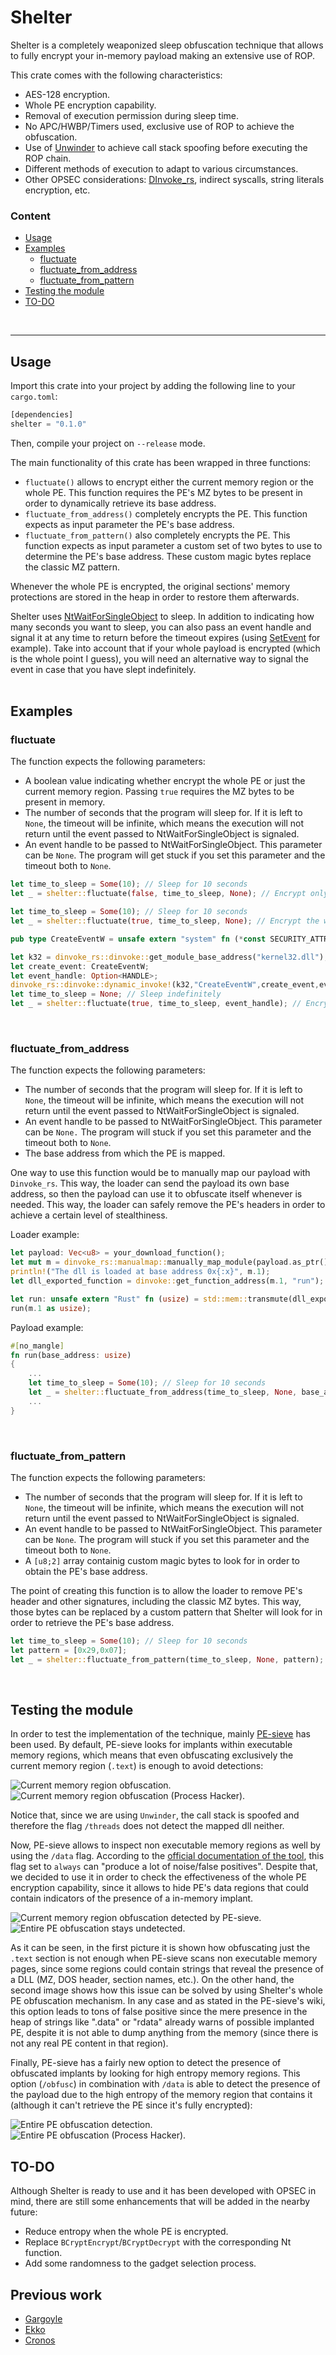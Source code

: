 # Shelter
Shelter is a completely weaponized sleep obfuscation technique that allows to fully encrypt your in-memory payload making an extensive use of ROP.

This crate comes with the following characteristics:
* AES-128 encryption.
* Whole PE encryption capability.
* Removal of execution permission during sleep time.
* No APC/HWBP/Timers used, exclusive use of ROP to achieve the obfuscation.
* Use of [Unwinder](https://github.com/Kudaes/Unwinder) to achieve call stack spoofing before executing the ROP chain.
* Different methods of execution to adapt to various circumstances.
* Other OPSEC considerations: [DInvoke_rs](https://github.com/Kudaes/DInvoke_rs), indirect syscalls, string literals encryption, etc.  
  

### Content
- [Usage](#usage)
- [Examples](#examples)
  - [fluctuate](#fluctuate)
  - [fluctuate_from_address](#fluctuate_from_address)
  - [fluctuate_from_pattern](#fluctuate_from_pattern)
- [Testing the module](#Testing-the-module)
- [TO-DO](#TO-DO)
<br>

---

## Usage

Import this crate into your project by adding the following line to your `cargo.toml`:

```rust
[dependencies]
shelter = "0.1.0"
```
Then, compile your project on `--release` mode.

The main functionality of this crate has been wrapped in three functions:
* `fluctuate()` allows to encrypt either the current memory region or the whole PE. This function requires the PE's MZ bytes to be present in order to dynamically retrieve its base address.
* `fluctuate_from_address()` completely encrypts the PE. This function expects as input parameter the PE's base address.
* `fluctuate_from_pattern()` also completely encrypts the PE. This function expects as input parameter a custom set of two bytes to use to determine the PE's base address. These custom magic bytes replace the classic MZ pattern.

Whenever the whole PE is encrypted, the original sections' memory protections are stored in the heap in order to restore them afterwards. 

Shelter uses [NtWaitForSingleObject](https://learn.microsoft.com/en-us/windows/win32/api/winternl/nf-winternl-ntwaitforsingleobject) to sleep. In addition to indicating how many seconds you want to sleep, you can also pass an event handle and signal it at any time to return before the timeout expires (using [SetEvent](https://learn.microsoft.com/es-es/windows/win32/api/synchapi/nf-synchapi-setevent) for example). Take into account that if your whole payload is encrypted (which is the whole point I guess), you will need an alternative way to signal the event in case that you have slept indefinitely.  
<br>


## Examples
### fluctuate 

The function expects the following parameters:
* A boolean value indicating whether encrypt the whole PE or just the current memory region. Passing `true` requires the MZ bytes to be present in memory.
* The number of seconds that the program will sleep for. If it is left to `None`, the timeout will be infinite, which means the execution will not return until the event passed to NtWaitForSingleObject is signaled.
* An event handle to be passed to NtWaitForSingleObject. This parameter can be `None`. The program will get stuck if you set this parameter and the timeout both to `None`.

```rust
let time_to_sleep = Some(10); // Sleep for 10 seconds
let _ = shelter::fluctuate(false, time_to_sleep, None); // Encrypt only the current memory region
```
```rust
let time_to_sleep = Some(10); // Sleep for 10 seconds
let _ = shelter::fluctuate(true, time_to_sleep, None); // Encrypt the whole PE
```
```rust
pub type CreateEventW = unsafe extern "system" fn (*const SECURITY_ATTRIBUTES, i32, i32, *const u16) -> HANDLE;

let k32 = dinvoke_rs::dinvoke::get_module_base_address("kernel32.dll"); 
let create_event: CreateEventW;
let event_handle: Option<HANDLE>;
dinvoke_rs::dinvoke::dynamic_invoke!(k32,"CreateEventW",create_event,event_handle,ptr::null_mut(),0,0,ptr::null());
let time_to_sleep = None; // Sleep indefinitely
let _ = shelter::fluctuate(true, time_to_sleep, event_handle); // Encrypt the whole PE until the event is signaled
```
<br>

### fluctuate_from_address

The function expects the following parameters:
* The number of seconds that the program will sleep for. If it is left to `None`, the timeout will be infinite, which means the execution will not return until the event passed to NtWaitForSingleObject is signaled.
* An event handle to be passed to NtWaitForSingleObject. This parameter can be `None.` The program will stuck if you set this parameter and the timeout both to `None`.
* The base address from which the PE is mapped. 

One way to use this function would be to manually map our payload with `Dinvoke_rs`. This way, the loader can send the payload its own base address, so then the payload can use it to obfuscate itself whenever is needed. This way, the loader can safely remove the PE's headers in order to achieve a certain level of stealthiness.

Loader example:

```rust
let payload: Vec<u8> = your_download_function();
let mut m = dinvoke_rs::manualmap::manually_map_module(payload.as_ptr(), true).unwrap();
println!("The dll is loaded at base address 0x{:x}", m.1);
let dll_exported_function = dinvoke::get_function_address(m.1, "run");

let run: unsafe extern "Rust" fn (usize) = std::mem::transmute(dll_exported_function);
run(m.1 as usize);
```

Payload example: 

```rust
#[no_mangle]
fn run(base_address: usize)
{
	...
	let time_to_sleep = Some(10); // Sleep for 10 seconds
	let _ = shelter::fluctuate_from_address(time_to_sleep, None, base_address); // Encrypt the entire PE from this specific base address
	...
}
 ```
<br>

### fluctuate_from_pattern

The function expects the following parameters:
* The number of seconds that the program will sleep for. If it is left to `None`, the timeout will be infinite, which means the execution will not return until the event passed to NtWaitForSingleObject is signaled.
* An event handle to be passed to NtWaitForSingleObject. This parameter can be `None`. The program will stuck if you set this parameter and the timeout both to `None`.
* A `[u8;2]` array containig custom magic bytes to look for in order to obtain the PE's base address. 

The point of creating this function is to allow the loader to remove PE's header and other signatures, including the classic MZ bytes. This way, those bytes can be replaced by a custom pattern that Shelter will look for in order to retrieve the PE's base address.

```rust
let time_to_sleep = Some(10); // Sleep for 10 seconds
let pattern = [0x29,0x07];
let _ = shelter::fluctuate_from_pattern(time_to_sleep, None, pattern); // Encrypt the whole PE using custom pattern as magic bytes
```  
    
<br>

## Testing the module

In order to test the implementation of the technique, mainly [PE-sieve](https://github.com/hasherezade/pe-sieve) has been used. By default, PE-sieve looks for implants within executable memory regions, which means that even obfuscating exclusively the current memory region (`.text`) is enough to avoid detections:

![Current memory region obfuscation.](/images/current_PE1.PNG "Current memory region obfuscation")
![Current memory region obfuscation (Process Hacker).](/images/current_PE1.2.PNG "Current memory region obfuscation (Process Hacker)")

Notice that, since we are using `Unwinder`, the call stack is spoofed and therefore the flag `/threads` does not detect the mapped dll neither.

Now, PE-sieve allows to inspect non executable memory regions as well by using the `/data` flag. According to the [official documentation of the tool](https://github.com/hasherezade/pe-sieve/wiki/4.4.-Scan-non-executable-memory-(data)), this flag set to `always` can "produce a lot of noise/false positives". Despite that, we decided to use it in order to check the effectiveness of the whole PE encryption capability, since it allows to hide PE's data regions that could contain indicators of the presence of a in-memory implant.

![Current memory region obfuscation detected by PE-sieve.](/images/current_PE2.PNG "Current memory region obfuscation detected by PE-sieve")
![Entire PE obfuscation stays undetected.](/images/entire_PE.PNG "Entire PE obfuscation stays undetected")

As it can be seen, in the first picture it is shown how obfuscating just the `.text` section is not enough when PE-sieve scans non executable memory pages, since some regions could contain strings that reveal the presence of a DLL (MZ, DOS header, section names, etc.). On the other hand, the second image shows how this issue can be solved by using Shelter's whole PE obfuscation mechanism. In any case and as stated in the PE-sieve's wiki, this option leads to tons of false positive since the mere presence in the heap of strings like ".data" or "rdata" already warns of possible implanted PE, despite it is not able to dump anything from the memory (since there is not any real PE content in that region).

Finally, PE-sieve has a fairly new option to detect the presence of obfuscated implants by looking for high entropy memory regions. This option (`/obfusc`) in combination with `/data` is able to detect the presence of the payload due to the high entropy of the memory region that contains it (although it can't retrieve the PE since it's fully encrypted):

![Entire PE obfuscation detection.](/images/high_entropy.PNG "Entire PE obfuscation detection")
![Entire PE obfuscation (Process Hacker).](/images/high_entropy2.PNG "Entire PE obfuscation (Process Hacker)")
<br>

## TO-DO

Although Shelter is ready to use and it has been developed with OPSEC in mind, there are still some enhancements that will be added in the nearby future:
* Reduce entropy when the whole PE is encrypted.
* Replace `BCryptEncrypt`/`BCryptDecrypt` with the corresponding Nt function.
* Add some randomness to the gadget selection process.

## Previous work
* [Gargoyle](https://github.com/JLospinoso/gargoyle)
* [Ekko](https://github.com/Cracked5pider/Ekko)
* [Cronos](https://github.com/Idov31/Cronos)
